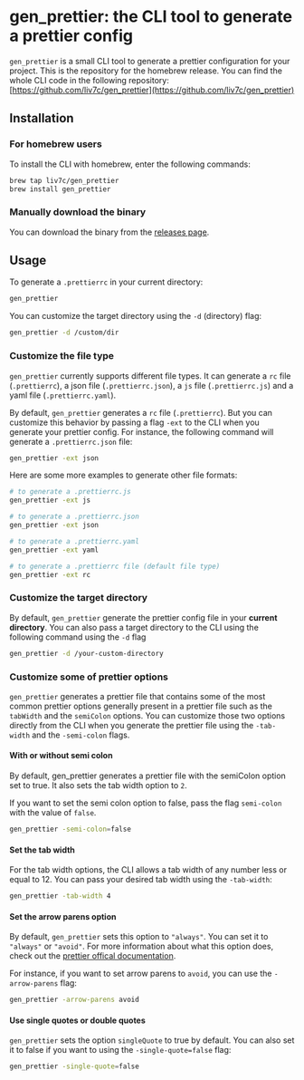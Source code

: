 # gen_prettier: the CLI tool to generate a prettier config

`gen_prettier` is a small CLI tool to generate a prettier configuration for your project. This is the repository for the homebrew release. You can find the whole CLI code in the following repository: [https://github.com/liv7c/gen_prettier](https://github.com/liv7c/gen_prettier)

## Installation

### For homebrew users

To install the CLI with homebrew, enter the following commands:

```sh
brew tap liv7c/gen_prettier
brew install gen_prettier
```

### Manually download the binary

You can download the binary from the [releases page](https://github.com/liv7c/gen_prettier/releases).

## Usage

To generate a `.prettierrc` in your current directory:

```sh
gen_prettier
```

You can customize the target directory using the `-d` (directory) flag:

```sh
gen_prettier -d /custom/dir
```

### Customize the file type

`gen_prettier` currently supports different file types. It can generate a `rc` file (`.prettierrc`), a json file (`.prettierrc.json`), a `js` file (`.prettierrc.js`) and a yaml file (`.prettierrc.yaml`).

By default, `gen_prettier` generates a `rc` file (`.prettierrc`). But you can customize this behavior by passing a flag `-ext` to the CLI when you generate your prettier config.
For instance, the following command will generate a `.prettierrc.json` file:

```sh
gen_prettier -ext json
```

Here are some more examples to generate other file formats:

```sh
# to generate a .prettierrc.js
gen_prettier -ext js

# to generate a .prettierrc.json
gen_prettier -ext json

# to generate a .prettierrc.yaml
gen_prettier -ext yaml

# to generate a .prettierrc file (default file type)
gen_prettier -ext rc
```

### Customize the target directory

By default, `gen_prettier` generate the prettier config file in your **current directory**. You can also pass a target directory to the CLI using the following command using the `-d` flag

```sh
gen_prettier -d /your-custom-directory
```

### Customize some of prettier options

`gen_prettier` generates a prettier file that contains some of the most common prettier options generally present in a prettier file such as the `tabWidth` and the `semiColon` options. You can customize those two options directly from the CLI when you generate the prettier file using the `-tab-width` and the `-semi-colon` flags.

#### With or without semi colon

By default, gen_prettier generates a prettier file with the semiColon option set to true. It also sets the tab width option to `2`.

If you want to set the semi colon option to false, pass the flag `semi-colon` with the value of `false`.

```sh
gen_prettier -semi-colon=false
```

#### Set the tab width

For the tab width options, the CLI allows a tab width of any number less or equal to 12. You can pass your desired tab width using the `-tab-width`:

```sh
gen_prettier -tab-width 4
```

#### Set the arrow parens option

By default, `gen_prettier` sets this option to `"always"`. You can set it to `"always"` or `"avoid"`. For more information about what this option does, check out the [prettier offical documentation](https://prettier.io/docs/en/options.html#arrow-function-parentheses).

For instance, if you want to set arrow parens to `avoid`, you can use the `-arrow-parens` flag:

```sh
gen_prettier -arrow-parens avoid
```

#### Use single quotes or double quotes

`gen_prettier` sets the option `singleQuote` to true by default. You can also set it to false if you want to using the `-single-quote=false` flag:

```sh
gen_prettier -single-quote=false
```
